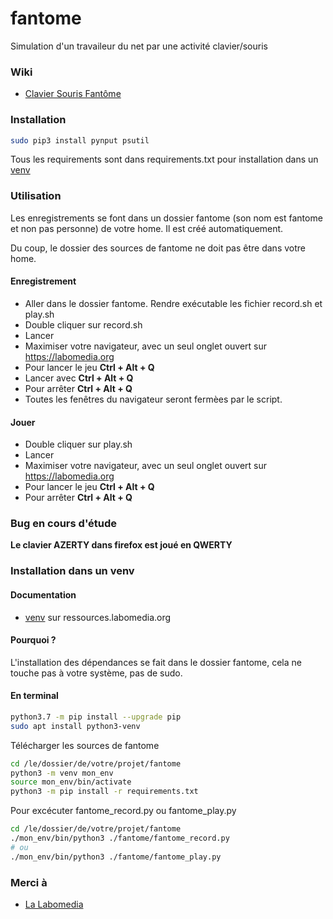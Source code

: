 # fantome

Simulation d'un travaileur du net par une activité clavier/souris

### Wiki

* [Clavier Souris Fantôme](https://ressources.labomedia.org/clavier_souris_fantome)


### Installation

```bash
sudo pip3 install pynput psutil
```
Tous les requirements sont dans requirements.txt pour installation dans un [venv](https://ressources.labomedia.org/virtualenv)

### Utilisation

Les enregistrements se font dans un dossier fantome (son nom est fantome et non pas personne) de votre home.
Il est créé automatiquement.

Du coup, le dossier des sources de fantome ne doit pas être dans votre home.

#### Enregistrement

* Aller dans le dossier fantome. Rendre exécutable les fichier record.sh et play.sh
* Double cliquer sur record.sh
* Lancer
* Maximiser votre navigateur, avec un seul onglet ouvert sur https://labomedia.org
* Pour lancer le jeu __Ctrl + Alt + Q__
* Lancer avec __Ctrl + Alt + Q__
* Pour arrêter __Ctrl + Alt + Q__
* Toutes les fenêtres du navigateur seront fermèes par le script.

#### Jouer

* Double cliquer sur play.sh
* Lancer
* Maximiser votre navigateur, avec un seul onglet ouvert sur https://labomedia.org
* Pour lancer le jeu __Ctrl + Alt + Q__
* Pour arrêter __Ctrl + Alt + Q__

### Bug en cours d'étude

__Le clavier AZERTY dans firefox est joué en QWERTY__


### Installation dans un venv

#### Documentation

* [venv](https://ressources.labomedia.org/virtualenv) sur ressources.labomedia.org

#### Pourquoi ?

L'installation des dépendances se fait dans le dossier fantome, cela ne touche pas à votre système, pas de sudo.

#### En terminal

```bash
python3.7 -m pip install --upgrade pip
sudo apt install python3-venv
```
Télécharger les sources de fantome
```bash
cd /le/dossier/de/votre/projet/fantome
python3 -m venv mon_env
source mon_env/bin/activate
python3 -m pip install -r requirements.txt
```
Pour excécuter fantome_record.py ou fantome_play.py
```bash
cd /le/dossier/de/votre/projet/fantome
./mon_env/bin/python3 ./fantome/fantome_record.py
# ou
./mon_env/bin/python3 ./fantome/fantome_play.py
```

### Merci à

  * [La Labomedia](https://labomedia.org)
